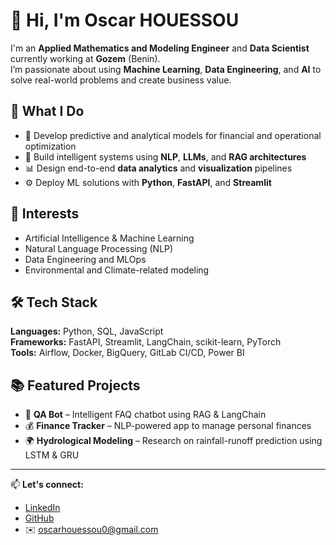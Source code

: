 # 👋 Hi, I'm Oscar HOUESSOU  

I'm an **Applied Mathematics and Modeling Engineer** and **Data Scientist** currently working at **Gozem** (Benin).  
I’m passionate about using **Machine Learning**, **Data Engineering**, and **AI** to solve real-world problems and create business value.

## 🚀 What I Do
- 🧠 Develop predictive and analytical models for financial and operational optimization  
- 🤖 Build intelligent systems using **NLP**, **LLMs**, and **RAG architectures**  
- 📊 Design end-to-end **data analytics** and **visualization** pipelines  
- ⚙️ Deploy ML solutions with **Python**, **FastAPI**, and **Streamlit**

## 🧩 Interests
- Artificial Intelligence & Machine Learning  
- Natural Language Processing (NLP)  
- Data Engineering and MLOps  
- Environmental and Climate-related modeling  

## 🛠️ Tech Stack
**Languages:** Python, SQL, JavaScript  
**Frameworks:** FastAPI, Streamlit, LangChain, scikit-learn, PyTorch  
**Tools:** Airflow, Docker, BigQuery, GitLab CI/CD, Power BI  

## 📚 Featured Projects
- 🤖 **QA Bot** – Intelligent FAQ chatbot using RAG & LangChain  
- 💰 **Finance Tracker** – NLP-powered app to manage personal finances  
- 🌍 **Hydrological Modeling** – Research on rainfall-runoff prediction using LSTM & GRU  

---

📫 **Let's connect:**  
- [LinkedIn](https://www.linkedin.com/in/oscarhouessou)  
- [GitHub](https://github.com/oscarhouessou)  
- ✉️ oscarhouessou0@gmail.com
